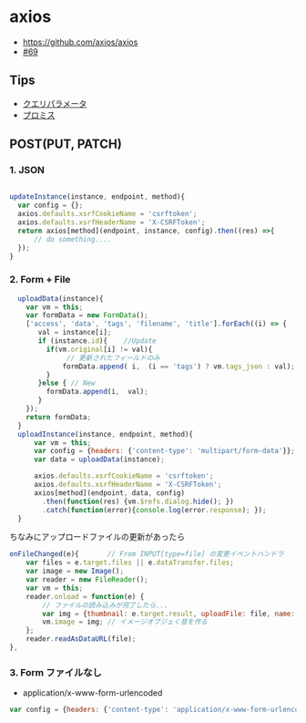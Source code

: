 
# axios

- https://github.com/axios/axios
- [#69](https://github.com/hdknr/scriptogr.am/issues/69)

## Tips

- [クエリパラメータ](axios.queryparameter.md)
- [プロミス](aixos.promise.md)

## POST(PUT, PATCH)

### 1. JSON

~~~js

updateInstance(instance, endpoint, method){
  var config = {};
  axios.defaults.xsrfCookieName = 'csrftoken';
  axios.defaults.xsrfHeaderName = 'X-CSRFToken';
  return axios[method](endpoint, instance, config).then((res) =>{
      // do something....
  });
}
~~~

### 2. Form + File

~~~js
  uploadData(instance){
    var vm = this;
    var formData = new FormData();
    ['access', 'data', 'tags', 'filename', 'title'].forEach((i) => {
       val = instance[i];
       if (instance.id){    //Update
         if(vm.original[i] != val){
              // 更新されたフィールドのみ
             formData.append( i,  (i == 'tags') ? vm.tags_json : val);
         }
       }else { // New
         formData.append(i,  val);
       }
    });
    return formData;
  }
  uploadInstance(instance, endpoint, method){
      var vm = this;
      var config = {headers: {'content-type': 'multipart/form-data'}};
      var data = uploadData(instance);

      axios.defaults.xsrfCookieName = 'csrftoken';
      axios.defaults.xsrfHeaderName = 'X-CSRFToken';
      axios[method](endpoint, data, config)
        .then(function(res) {vm.$refs.dialog.hide(); })
        .catch(function(error){console.log(error.response); });
  }
~~~

ちなみにアップロードファイルの更新があったら

~~~js
onFileChanged(e){       // From INPUT[type=file] の変更イベントハンドラ
    var files = e.target.files || e.dataTransfer.files;
    var image = new Image();
    var reader = new FileReader();
    var vm = this;
    reader.onload = function(e) {
        // ファイルの読み込みが完了したら...
        var img = {thumbnail: e.target.result, uploadFile: file, name: file.name};
        vm.image = img; // イメージオブジェく音を作る
    };
    reader.readAsDataURL(file);
},
~~~

### 3. Form ファイルなし

- application/x-www-form-urlencoded

~~~js
var config = {headers: {'content-type': 'application/x-www-form-urlencoded'}};
~~~
